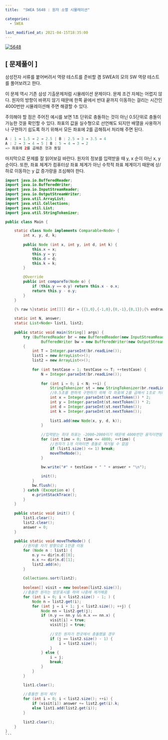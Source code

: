 ```yaml
---
title:  "SWEA 5648 : 원자 소멸 시뮬레이션"

categories:
  - SWEA
  
last_modified_at: 2021-04-15T18:35:00
---
```


[![5648](https://user-images.githubusercontent.com/53072057/114816818-e8022300-9df3-11eb-8e92-79a471666085.JPG)](https://swexpertacademy.com/main/main.do)  

<h2>[ 문제풀이 ]</h2>  
삼성전자 서류를 붙어버려서 역량 테스트를 준비할 겸 SWEA의 모의 SW 역량 테스트를 풀어보려고 한다.  

이 문제 역시 기존 삼성 기출문제처럼 시뮬레이션 문제이다. 문제 조건 자체는 어렵지 않다. 원자의 방향이 바뀌지 않기 때문에 한쪽 끝에서 반대 끝까지 이동하는 걸리는 시간인 4000번만 시뮬레이션해 주면 해결할 수 있다.  

주의해야 할 점은 주어진 예시를 보면 1초 단위로 충돌하는 것이 아닌 0.5단위로 충돌이 가능한 것을 확인할 수 있다. 좌표의 값을 실수형으로 선언해도 되지만 배열을 사용하거나 구현하기 쉽도록 하기 위해서 모든 좌표에 2를 곱해줘서 처리해 주면 된다.  

```java
A : 1 → 1.5 → 2 → 2.5 | B : 2.5 → 3 → 3.5 → 4
A : 2 → 3 → 4 → 5 | B : 5 → 4 → 3 → 2
=> 좌표에 2를 곱해준 것과 동일
```

마지막으로 문제를 잘 읽어보길 바란다. 원자의 정보를 입력받을 때 y, x 순이 아닌 x, y 순이다. 또한, 좌표 체계가 컴퓨터상 좌표 체계가 아닌 수학적 좌표 체계이기 때문에 상/하로 이동하는 y 값 증가량을 조심해야 한다.  

```java
import java.io.BufferedReader;
import java.io.BufferedWriter;
import java.io.InputStreamReader;
import java.io.OutputStreamWriter;
import java.util.ArrayList;
import java.util.Collections;
import java.util.List;
import java.util.StringTokenizer;

public class Main {

	static class Node implements Comparable<Node> {
		int x, y, d, k;
		
		public Node (int x, int y, int d, int k) {
			this.x = x;
			this.y = y;
			this.d = d;
			this.k = k;
		}

		@Override
		public int compareTo(Node o) {
			if (this.y == o.y) return this.x - o.x;
			return this.y - o.y;
		}
	}
	
	{% raw %}static int[][] dir = {{1,0},{-1,0},{0,-1},{0,1}};{% endraw %}

	static int N, answer;
	static List<Node> list1, list2;
	
	public static void main(String[] args) {
		try (BufferedReader br = new BufferedReader(new InputStreamReader(System.in));
				BufferedWriter bw = new BufferedWriter(new OutputStreamWriter(System.out));) 
		{
			int T = Integer.parseInt(br.readLine());
			list1 = new ArrayList<>();
			list2 = new ArrayList<>();
			
			for (int testCase = 1; testCase <= T; ++testCase) {
				N = Integer.parseInt(br.readLine());
				
				for (int i = 0; i < N; ++i) {
					StringTokenizer st = new StringTokenizer(br.readLine());
					//0.5초를 편하게 구현하기 위해 각 좌표에 2를 곱해서 1초로 처리해줌
					int x = Integer.parseInt(st.nextToken()) * 2;
					int y = Integer.parseInt(st.nextToken()) * 2;
					int d = Integer.parseInt(st.nextToken());
					int k = Integer.parseInt(st.nextToken());
				
					list1.add(new Node(x, y, d, k));
				}
				
				//입력받는 최대 좌표는 -2000~2000이기 때문에 4000번만 움직이면됨
				for (int time = 0; time <= 4000; ++time) {
					//원자가 1개 이하이면 충돌로 제거될 수 없음
					if (list1.size() <= 1) break;
					moveTheNode();
				}
				
				bw.write("#" + testCase + " " + answer + "\n");

				init();
			}
			bw.flush();
		} catch (Exception e) {
			e.printStackTrace();
		}
	}
	
	public static void init() {
		list1.clear();
		list2.clear();
		answer = 0;
	}
	
	public static void moveTheNode() {
		//원자를 자기 방향으로 1만큼 이동
		for (Node n : list1) {
			n.y += dir[n.d][0];
			n.x += dir[n.d][1];
			list2.add(n);
		}
		
		Collections.sort(list2);
		
		boolean[] visit = new boolean[list2.size()];
		//충돌한 원자는 방문표시를 하여 나중에 제거해줌
		for (int i = 0; i < list2.size() - 1; ) {
			Node n = list2.get(i);
			for (int j = i + 1; j < list2.size(); ++j) {
				Node nn = list2.get(j);
				if (n.y == nn.y && n.x == nn.x) {
					visit[i] = true;
					visit[j] = true;
					
					//모든 원자가 한곳에서 충돌했을 경우
					if (j == list2.size() - 1) {
						i = list2.size();
					}
				} else {
					i = j;
					break;
				}
			}
		}

		list1.clear();
		
		//충돌한 원자 제거
		for (int i = 0; i < list2.size(); ++i) {
			if (visit[i]) answer += list2.get(i).k;
			else list1.add(list2.get(i));
		}
		
		list2.clear();
	}
}
​```
